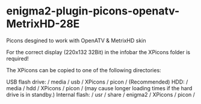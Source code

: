 # enigma2-plugin-picons-openatv-MetrixHD-28E
Picons desgined to work with OpenATV &amp; MetrixHD skin

For the correct display (220x132 32Bit) in the infobar the XPicons folder is required!

The XPicons can be copied to one of the following directories:

USB flash drive: / media / usb / XPicons / picon / (Recommended)
HDD: / media / hdd / XPicons / picon / (may cause longer loading times if the hard drive is in standby.)
Internal flash: / usr / share / enigma2 / XPicons / picon /

